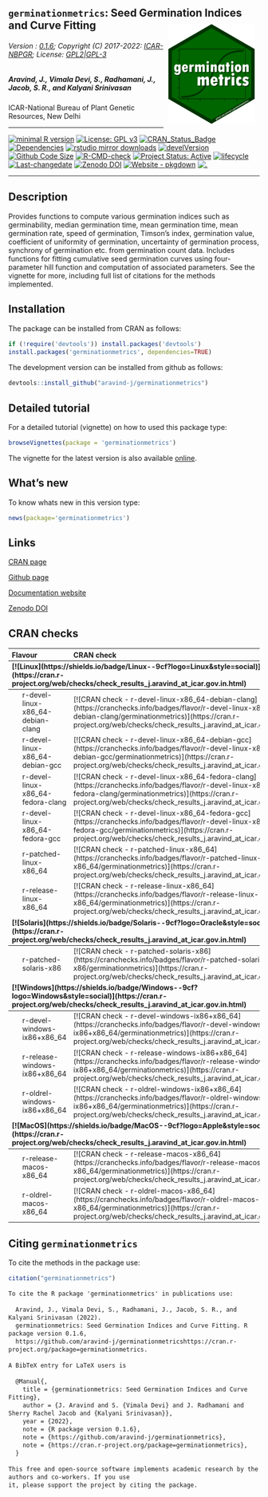 
## `germinationmetrics`: Seed Germination Indices and Curve Fitting <img src="https://raw.githubusercontent.com/aravind-j/germinationmetrics/master/inst/extdata/germinationmetrics.png" align="right" alt="logo" width="173" height = "200" style = "padding: 10px; border: none; float: right;">

###### Version : [0.1.6](https://aravind-j.github.io/germinationmetrics/articles/Introduction.html#version-history); Copyright (C) 2017-2022: [ICAR-NBPGR](http://www.nbpgr.ernet.in/); License: [GPL2\|GPL-3](https://www.r-project.org/Licenses/)

##### *Aravind, J., Vimala Devi, S., Radhamani, J., Jacob, S. R., and Kalyani Srinivasan*

ICAR-National Bureau of Plant Genetic Resources, New Delhi

------------------------------------------------------------------------

[![minimal R
version](https://img.shields.io/badge/R%3E%3D-3.0.2-6666ff.svg?logo=R)](https://cran.r-project.org/)
[![License: GPL
v3](https://img.shields.io/badge/License-GPL%20v3-blue.svg)](https://www.gnu.org/licenses/gpl-3.0)
[![CRAN_Status_Badge](https://www.r-pkg.org/badges/version-last-release/germinationmetrics)](https://cran.r-project.org/package=germinationmetrics)
[![Dependencies](https://tinyverse.netlify.com/badge/germinationmetrics)](https://cran.r-project.org/package=germinationmetrics)
[![rstudio mirror
downloads](https://cranlogs.r-pkg.org/badges/grand-total/germinationmetrics?color=green)](https://CRAN.R-project.org/package=germinationmetrics)
[![develVersion](https://img.shields.io/badge/devel%20version-0.1.5.9000-orange.svg)](https://github.com/aravind-j/germinationmetrics)
[![Github Code
Size](https://img.shields.io/github/languages/code-size/aravind-j/germinationmetrics.svg)](https://github.com/aravind-j/germinationmetrics)
[![R-CMD-check](https://github.com/aravind-j/germinationmetrics/workflows/R-CMD-check/badge.svg)](https://github.com/aravind-j/germinationmetrics/actions)
[![Project Status:
Active](https://www.repostatus.org/badges/latest/active.svg)](https://www.repostatus.org/#active)
[![lifecycle](https://img.shields.io/badge/lifecycle-stable-brightgreen.svg)](https://lifecycle.r-lib.org/articles/stages.html#stable)
[![Last-changedate](https://img.shields.io/badge/last%20change-2022--06--15-yellowgreen.svg)](https://github.com/aravind-j/germinationmetrics/commits/master)
[![Zenodo
DOI](https://zenodo.org/badge/DOI/10.5281/zenodo.1219630.svg)](https://doi.org/10.5281/zenodo.1219630)
[![Website -
pkgdown](https://img.shields.io/website-up-down-green-red/https/aravind-j.github.io/germinationmetrics.svg)](https://aravind-j.github.io/germinationmetrics/)
[![.](https://pro-pulsar-193905.appspot.com/UA-116205606-1/welcome-page)](https://github.com/aravind-j/google-analytics-beacon)
<!-- [![packageversion](https://img.shields.io/badge/Package%20version-0.2.3.3-orange.svg)](https://github.com/aravind-j/germinationmetrics) -->
<!-- [![GitHub Download Count](https://github-basic-badges.herokuapp.com/downloads/aravind-j/germinationmetrics/total.svg)] -->
<!-- [![Rdoc](https://www.rdocumentation.org/badges/version/germinationmetrics)](https://www.rdocumentation.org/packages/germinationmetrics) -->

------------------------------------------------------------------------

## Description

Provides functions to compute various germination indices such as
germinability, median germination time, mean germination time, mean
germination rate, speed of germination, Timson’s index, germination
value, coefficient of uniformity of germination, uncertainty of
germination process, synchrony of germination etc. from germination
count data. Includes functions for fitting cumulative seed germination
curves using four-parameter hill function and computation of associated
parameters. See the vignette for more, including full list of citations
for the methods implemented.

## Installation

The package can be installed from CRAN as follows:

``` r
if (!require('devtools')) install.packages('devtools')
install.packages('germinationmetrics', dependencies=TRUE)
```

The development version can be installed from github as follows:

``` r
devtools::install_github("aravind-j/germinationmetrics")
```

## Detailed tutorial

For a detailed tutorial (vignette) on how to used this package type:

``` r
browseVignettes(package = 'germinationmetrics')
```

The vignette for the latest version is also available
[online](https://aravind-j.github.io/germinationmetrics/articles/Introduction.html).

## What’s new

To know whats new in this version type:

``` r
news(package='germinationmetrics')
```

## Links

[CRAN page](https://cran.r-project.org/package=germinationmetrics)

[Github page](https://github.com/aravind-j/germinationmetrics)

[Documentation website](https://aravind-j.github.io/germinationmetrics/)

[Zenodo DOI](https://doi.org/10.5281/zenodo.1219630)

## CRAN checks

<table class="table table-striped table-hover" style="width: auto !important; ">
<thead>
<tr>
<th style="text-align:left;">
Flavour
</th>
<th style="text-align:left;">
CRAN check
</th>
</tr>
</thead>
<tbody>
<tr grouplength="6">
<td colspan="2" style="border-bottom: 1px solid;">
<strong>[![Linux](https://shields.io/badge/Linux--9cf?logo=Linux&style=social)](https://cran.r-project.org/web/checks/check_results_j.aravind_at_icar.gov.in.html)</strong>
</td>
</tr>
<tr>
<td style="text-align:left;padding-left: 2em;" indentlevel="1">
r-devel-linux-x86_64-debian-clang
</td>
<td style="text-align:left;">
[![CRAN check -
r-devel-linux-x86_64-debian-clang](https://cranchecks.info/badges/flavor/r-devel-linux-x86_64-debian-clang/germinationmetrics)](https://cran.r-project.org/web/checks/check_results_j.aravind_at_icar.gov.in.html)
</td>
</tr>
<tr>
<td style="text-align:left;padding-left: 2em;" indentlevel="1">
r-devel-linux-x86_64-debian-gcc
</td>
<td style="text-align:left;">
[![CRAN check -
r-devel-linux-x86_64-debian-gcc](https://cranchecks.info/badges/flavor/r-devel-linux-x86_64-debian-gcc/germinationmetrics)](https://cran.r-project.org/web/checks/check_results_j.aravind_at_icar.gov.in.html)
</td>
</tr>
<tr>
<td style="text-align:left;padding-left: 2em;" indentlevel="1">
r-devel-linux-x86_64-fedora-clang
</td>
<td style="text-align:left;">
[![CRAN check -
r-devel-linux-x86_64-fedora-clang](https://cranchecks.info/badges/flavor/r-devel-linux-x86_64-fedora-clang/germinationmetrics)](https://cran.r-project.org/web/checks/check_results_j.aravind_at_icar.gov.in.html)
</td>
</tr>
<tr>
<td style="text-align:left;padding-left: 2em;" indentlevel="1">
r-devel-linux-x86_64-fedora-gcc
</td>
<td style="text-align:left;">
[![CRAN check -
r-devel-linux-x86_64-fedora-gcc](https://cranchecks.info/badges/flavor/r-devel-linux-x86_64-fedora-gcc/germinationmetrics)](https://cran.r-project.org/web/checks/check_results_j.aravind_at_icar.gov.in.html)
</td>
</tr>
<tr>
<td style="text-align:left;padding-left: 2em;" indentlevel="1">
r-patched-linux-x86_64
</td>
<td style="text-align:left;">
[![CRAN check -
r-patched-linux-x86_64](https://cranchecks.info/badges/flavor/r-patched-linux-x86_64/germinationmetrics)](https://cran.r-project.org/web/checks/check_results_j.aravind_at_icar.gov.in.html)
</td>
</tr>
<tr>
<td style="text-align:left;padding-left: 2em;" indentlevel="1">
r-release-linux-x86_64
</td>
<td style="text-align:left;">
[![CRAN check -
r-release-linux-x86_64](https://cranchecks.info/badges/flavor/r-release-linux-x86_64/germinationmetrics)](https://cran.r-project.org/web/checks/check_results_j.aravind_at_icar.gov.in.html)
</td>
</tr>
<tr grouplength="1">
<td colspan="2" style="border-bottom: 1px solid;">
<strong>[![Solaris](https://shields.io/badge/Solaris--9cf?logo=Oracle&style=social)](https://cran.r-project.org/web/checks/check_results_j.aravind_at_icar.gov.in.html)</strong>
</td>
</tr>
<tr>
<td style="text-align:left;padding-left: 2em;" indentlevel="1">
r-patched-solaris-x86
</td>
<td style="text-align:left;">
[![CRAN check -
r-patched-solaris-x86](https://cranchecks.info/badges/flavor/r-patched-solaris-x86/germinationmetrics)](https://cran.r-project.org/web/checks/check_results_j.aravind_at_icar.gov.in.html)
</td>
</tr>
<tr grouplength="3">
<td colspan="2" style="border-bottom: 1px solid;">
<strong>[![Windows](https://shields.io/badge/Windows--9cf?logo=Windows&style=social)](https://cran.r-project.org/web/checks/check_results_j.aravind_at_icar.gov.in.html)</strong>
</td>
</tr>
<tr>
<td style="text-align:left;padding-left: 2em;" indentlevel="1">
r-devel-windows-ix86+x86_64
</td>
<td style="text-align:left;">
[![CRAN check -
r-devel-windows-ix86+x86_64](https://cranchecks.info/badges/flavor/r-devel-windows-ix86+x86_64/germinationmetrics)](https://cran.r-project.org/web/checks/check_results_j.aravind_at_icar.gov.in.html)
</td>
</tr>
<tr>
<td style="text-align:left;padding-left: 2em;" indentlevel="1">
r-release-windows-ix86+x86_64
</td>
<td style="text-align:left;">
[![CRAN check -
r-release-windows-ix86+x86_64](https://cranchecks.info/badges/flavor/r-release-windows-ix86+x86_64/germinationmetrics)](https://cran.r-project.org/web/checks/check_results_j.aravind_at_icar.gov.in.html)
</td>
</tr>
<tr>
<td style="text-align:left;padding-left: 2em;" indentlevel="1">
r-oldrel-windows-ix86+x86_64
</td>
<td style="text-align:left;">
[![CRAN check -
r-oldrel-windows-ix86+x86_64](https://cranchecks.info/badges/flavor/r-oldrel-windows-ix86+x86_64/germinationmetrics)](https://cran.r-project.org/web/checks/check_results_j.aravind_at_icar.gov.in.html)
</td>
</tr>
<tr grouplength="2">
<td colspan="2" style="border-bottom: 1px solid;">
<strong>[![MacOS](https://shields.io/badge/MacOS--9cf?logo=Apple&style=social)](https://cran.r-project.org/web/checks/check_results_j.aravind_at_icar.gov.in.html)</strong>
</td>
</tr>
<tr>
<td style="text-align:left;padding-left: 2em;" indentlevel="1">
r-release-macos-x86_64
</td>
<td style="text-align:left;">
[![CRAN check -
r-release-macos-x86_64](https://cranchecks.info/badges/flavor/r-release-macos-x86_64/germinationmetrics)](https://cran.r-project.org/web/checks/check_results_j.aravind_at_icar.gov.in.html)
</td>
</tr>
<tr>
<td style="text-align:left;padding-left: 2em;" indentlevel="1">
r-oldrel-macos-x86_64
</td>
<td style="text-align:left;">
[![CRAN check -
r-oldrel-macos-x86_64](https://cranchecks.info/badges/flavor/r-oldrel-macos-x86_64/germinationmetrics)](https://cran.r-project.org/web/checks/check_results_j.aravind_at_icar.gov.in.html)
</td>
</tr>
</tbody>
</table>

## Citing `germinationmetrics`

To cite the methods in the package use:

``` r
citation("germinationmetrics")
```


    To cite the R package 'germinationmetrics' in publications use:

      Aravind, J., Vimala Devi, S., Radhamani, J., Jacob, S. R., and Kalyani Srinivasan (2022).
      germinationmetrics: Seed Germination Indices and Curve Fitting. R package version 0.1.6,
      https://github.com/aravind-j/germinationmetricshttps://cran.r-project.org/package=germinationmetrics.

    A BibTeX entry for LaTeX users is

      @Manual{,
        title = {germinationmetrics: Seed Germination Indices and Curve Fitting},
        author = {J. Aravind and S. {Vimala Devi} and J. Radhamani and Sherry Rachel Jacob and {Kalyani Srinivasan}},
        year = {2022},
        note = {R package version 0.1.6},
        note = {https://github.com/aravind-j/germinationmetrics},
        note = {https://cran.r-project.org/package=germinationmetrics},
      }

    This free and open-source software implements academic research by the authors and co-workers. If you use
    it, please support the project by citing the package.
